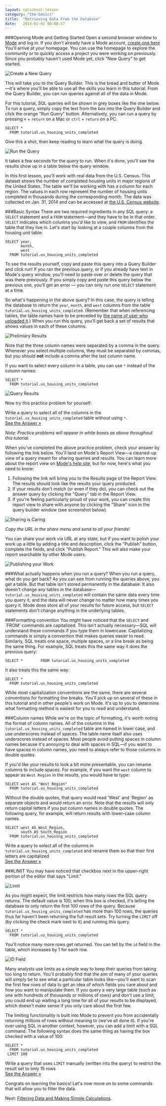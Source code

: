 ```yaml
---
layout: sqlschool-lesson
category: "the-basics"
title:  "Retrieving Data From the Database"
date:   2014-01-01 00:00:57
---
```


###Opening Mode and Getting Started
Open a second browser window to <a href="https://modeanalytics.com" target="_blank">Mode</a> and log in. If you don't already have a Mode account, <a href="http://modeanalytics.com/signup" target="_blank">create one here</a> You'll arrive at your homepage. You can use the homepage to explore the community or to quickly access a project you were working on previously. Since you probably haven't used Mode yet, click "New Query" to get started.

![Create a New Query](/images/the-basics/new-query.png)

This will take you to the Query Builder. This is the bread and butter of Mode&mdash;it's where you'll be able to use all the skills you learn in this tutorial. From the Query Builder, you can run queries against all of the data in Mode. 

For this tutorial, SQL queries will be shown in grey boxes like the one below. To run a query, simply copy the text from the box into the Query Builder and click the orange "Run Query" button. Alternatively, you can run a query by pressing <code>&#8984;</code> + `return` on a Mac or `ctrl` + `return` on a PC.

    SELECT * 
      FROM tutorial.us_housing_units_completed

Give this a shot, then keep reading to learn what the query is doing.

![Run the Query](/images/the-basics/run-button.png)

It takes a few seconds for the query to run. When it's done, you'll see the results show up in a table below the query window.

In this first lesson, you'll work with real data from the U.S. Census. This dataset shows the number of completed housing units in major regions of the United States. The table we'll be working with has a column for each region. The values in each row represent the number of housing units completed in thousands during the corresponding month. The data was collected on Jan. 31, 2014 and can be accessed at [the U.S. Census website](http://www.census.gov/econ/currentdata/).

###Basic Syntax
There are two required ingredients in any SQL query: a `SELECT` statement and a `FROM` statement&mdash;and they have to be in that order. `SELECT` indicates which columns you'd like to view, and `FROM` identifies the table that they live in. Let's start by looking at a couple columns from the housing unit table:

    SELECT year, 
           month, 
           west 
      FROM tutorial.us_housing_units_completed

To see the results yourself, copy and paste this query into a Query Builder and click run! If you ran the previous query, or if you already have text in Mode's query window, you'll need to paste over or delete the query that was there previously. If you simply copy and paste this query below the previous one, you'll get an error &mdash; you can only run one `SELECT` statement at a time.

<!--image "do this, not this"-->

So what's happening in the above query? In this case, the query is telling the database to return the `year`, `month`, and `west` columns from the table `tutorial.us_housing_units_completed`. (Remember that when referencing tables, the table names have to be preceded by [the name of user who uploaded it](/the-basics/basic-concepts.html).) When you run this query, you'll get back a set of results that shows values in each of these columns.

![Prelimiary Results](/images/the-basics/prelim-results.png)

Note that the three column names were separated by a comma in the query. Whenever you select multiple columns, they must be separated by commas, but you should **not** include a comma after the last column name.

If you want to select every column in a table, you can use `*` instead of the column names:

    SELECT * 
      FROM tutorial.us_housing_units_completed

![Query Results](/images/the-basics/results.png)

Now try this practice problem for yourself:

<div class="practice-prob">
  Write a query to select all of the columns in the <code>tutorial.us_housing_units_completed</code> table without using <code>*</code>.
</div>
<div class="practice-prob-answer">
  <a href="https://modeanalytics.com/tutorial/reports/cc50612804ae" target="_blank">See the Answer &raquo;</a>
</div>

*Note: Practice problems will appear in white boxes as above throughout this tutorial.*

When you've completed the above practice problem, check your answer by following the link below. You'll land on Mode's Report View&mdash;a cleaned-up view of a query meant for sharing queries and results. You can learn more about the report view on [Mode's help site](LINK), but for now, here's what you need to know:

1. Following the link will bring you to the Results page of the Report View. The results should look like the results your query produced.
2. If your results don't match (or even if they do), you can check out the answer query by clicking the "Query" tab in the Report View.
3. If you're feeling particularly proud of your work, you can create this report view to share with anyone by clicking the "Share" icon in the query builder window (see screenshot below).

![Sharing is Caring](/images/the-basics/how-to-share.png)

*Copy the URL in the share menu and send to all your friends!*

You can share your work via URL at any state, but if you want to polish your work up a little by adding a title and description, click the "Publish" button, complete the fields, and click "Publish Report." This will also make your report searchable by other Mode users.

![Publishing your Work](/images/the-basics/publishing-work.png)

###What actually happens when you run a query?
When you run a query, what do you get back? As you can see from running the queries above, you get a table. But that table isn't stored permanently in the database. It also doesn't change any tables in the database&mdash;`tutorial.us_housing_units_completed` will contain the same data every time you query it, and the data will never change no matter how many times you query it. Mode does store all of your results for future access, but `SELECT` statements don't change anything in the underlying tables.

###Formatting convention
You might have noticed that the `SELECT` and `FROM' commands are capitalized. This isn't actually necessary&mdash;SQL will understand these commands if you type them in lowercase. Capitalizing commands is simply a convention that makes queries easier to read. Similarly, SQL treats one space, multiple spaces, or a line break as being the same thing. For example, SQL treats this the same way it does the previous query:

    SELECT *        FROM tutorial.us_housing_units_completed

It also treats this the same way:

    SELECT *
      FROM tutorial.us_housing_units_completed

While most capitalization conventions are the same, there are several conventions for formatting line breaks. You'll pick up on several of these in this tutorial and in other people's work on Mode. It's up to you to determine what formatting method is easiest for you to read and understand.

###Column names
While we're on the topic of formatting, it's worth noting the format of column names. All of the columns in the `tutorial.us_housing_units_completed` table are named in lower case, and use underscores instead of spaces. The table name itself also uses underscores instead of spaces. Most people avoid putting spaces in column names because it's annoying to deal with spaces in SQL&mdash;if you want to have spaces in column names, you need to always refer to those columns in double quotes.

If you'd like your results to look a bit more presentable, you can rename columns to include spaces. For example, if you want the `west` column to appear as `West Region` in the results, you would have to type:

    SELECT west AS "West Region" 
      FROM tutorial.us_housing_units_completed

Without the double quotes, that query would read 'West' and 'Region' as separate objects and would return an error. Note that the results will only return capital letters if you put column names in double quotes. The following query, for example, will return results with lower-case column names.

    SELECT west AS West_Region,
           south AS South_Region
      FROM tutorial.us_housing_units_completed

<div class="practice-prob">
  Write a query to select all of the columns in <code>tutorial.us_housing_units_completed</code> and rename them so that their first letters are capitalized
</div>
<div class="practice-prob-answer">
  <a href="https://modeanalytics.com/tutorial/reports/740ad94d2ef9" target="_blank">See the Answer &raquo;</a>
</div>

###LIMIT
You may have noticed that checkbox next in the upper-right portion of the editor that says "Limit."

![Limit](/images/the-basics/limit-box.png)

As you might expect, the limit restricts how many rows the SQL query returns. The default value is 100; when this box is checked, it's telling the database to only return the first 100 rows of the query. Because `tutorial.us_housing_units_completed` has more than 100 rows, the queries thus far haven't been returning the full result sets. Try turning the `LIMIT` off (by clicking the check mark next to it) and running this query. 

    SELECT * 
      FROM tutorial.us_housing_units_completed

You'll notice many more rows get returned. You can tell by the `id` field in the table, which increases by 1 for each row.

![ID Field](/images/the-basics/id-field.png)

Many analysts use limits as a simple way to keep their queries from taking too long to return. You'll probably find that the aim of many of your queries will simply be to see what a particular table looks like&mdash;you'll want to scan the first few rows of data to get an idea of which fields you care about and how you want to manipulate them. If you query a very large table (such as one with hundreds of thousands or millions of rows) and don't use a limit, you could end up waiting a long time for all of your results to be displayed, which doesn't make sense if you only care about the first few. 

The limiting functionality is built into Mode to prevent you from accidentally returning millions of rows without meaning to (we've all done it). If you're ever using SQL in another context, however, you can add a limit with a SQL command. The following syntax does the same thing as having the box checked with a value of 100:

    SELECT * 
      FROM tutorial.us_housing_units_completed 
     LIMIT 100

<div class="practice-prob">
  Write a query that uses <code>LIMIT</code> manually (written into the query) to restrict the result set to only 15 rows
</div>
<div class="practice-prob-answer">
  <a href="https://modeanalytics.com/tutorial/reports/62f423b84e97" target="_blank">See the Answer &raquo;</a>
</div>

Congrats on learning the basics! Let's now move on to some commands that will allow you to filter the data.

Next: [Filtering Data and Making Simple Calculations](/the-basics/where-operators.html).